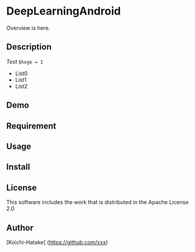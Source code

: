 # DeepLearningAndroid
Overview is here.
## Description
*Test*
`$hoge = 1`
* List0
* List1
* List2

## Demo

## Requirement

## Usage

## Install

## License
This software includes the work that is distributed in the Apache License 2.0

## Author
[Koichi-Hatake] (https://github.com/xxx)
